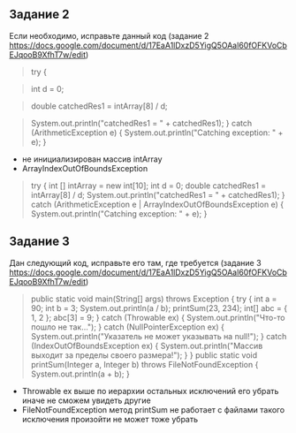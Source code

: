 ## Задание 2
Если необходимо, исправьте данный код
(задание 2 https://docs.google.com/document/d/17EaA1lDxzD5YigQ5OAal60fOFKVoCbEJqooB9XfhT7w/edit)
> try {

> int d = 0;

> double catchedRes1 = intArray[8] / d;

> System.out.println("catchedRes1 = " + catchedRes1);
> } catch (ArithmeticException e) {
> System.out.println("Catching exception: " + e);
> }

* не инициализирован массив intArray
* ArrayIndexOutOfBoundsException 

> try {
> int [] intArray = new int[10];
> int d = 0;
> double catchedRes1 = intArray[8] / d;
> System.out.println("catchedRes1 = " + catchedRes1);
> } catch (ArithmeticException e | ArrayIndexOutOfBoundsException e) {
> System.out.println("Catching exception: " + e);
> }


## Задание 3
Дан следующий код, исправьте его там, где требуется
(задание 3 https://docs.google.com/document/d/17EaA1lDxzD5YigQ5OAal60fOFKVoCbEJqooB9XfhT7w/edit)
>public static void main(String[] args) throws Exception {
>try {
>int a = 90;
>int b = 3;
>System.out.println(a / b);
>printSum(23, 234);
>int[] abc = { 1, 2 };
>abc[3] = 9;
>} catch (Throwable ex) {
>System.out.println("Что-то пошло не так...");
>} catch (NullPointerException ex) {
>System.out.println("Указатель не может указывать на null!");
>} catch (IndexOutOfBoundsException ex) {
>System.out.println("Массив выходит за пределы своего размера!");
>}
>}
>public static void printSum(Integer a, Integer b) throws FileNotFoundException {
>System.out.println(a + b);
>}

* Throwable ex  выше по иерархии остальных исключений его убрать иначе не сможем увидеть другие
* FileNotFoundException метод printSum не работает c файлами такого исключения произойти не может тоже убрать